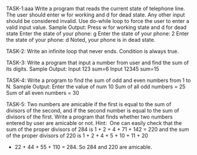 TASK-1:aaa
Write a program that reads the current state of telephone line. The user should enter
w for working and d for dead state. Any other input should be considered invalid.
Use do-while loop to force the user to enter a valid input value.
Sample Output:
Press w for working state and d for dead state
Enter the state of your phone: g
Enter the state of your phone: 2
Enter the state of your phone: d
Noted, your phone is in dead state.

TASK-2: 
Write an infinite loop that never ends. Condition is always true.

TASK-3: 
Write a program that input a number from user and find the sum of its digits.
Sample Output:
Input 123 sum=6
Input 12345 sum=15

TASK-4: 
Write a program to find the sum of odd and even numbers from 1 to N.
Sample Output:
Enter the value of num 10
Sum of all odd numbers = 25
Sum of all even numbers = 30

TASK-5: 
Two numbers are amicable if the first is equal to the sum of divisors of the second,
and if the second number is equal to the sum of divisors of the first. Write a
program that finds whether two numbers entered by user are amicable or not.
Hint:
 One can easily check that the sum of the proper divisors of 284 is 1 + 2 + 4 + 71 +
142 = 220 and the sum of the proper divisors of 220 is 1 + 2 + 4 + 5 + 10 + 11 + 20
+ 22 + 44 + 55 + 110 = 284. So 284 and 220 are amicable.
